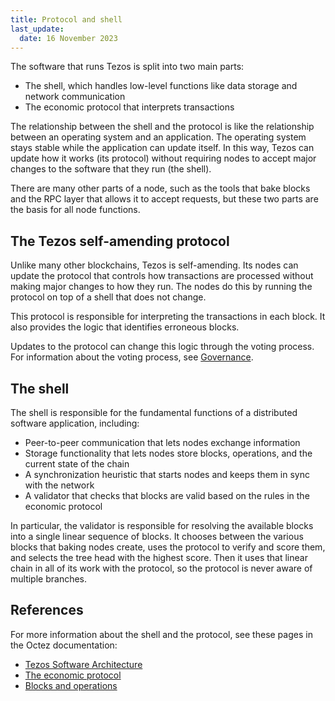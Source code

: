 ```yaml
---
title: Protocol and shell
last_update:
  date: 16 November 2023
---
```


The software that runs Tezos is split into two main parts:

- The shell, which handles low-level functions like data storage and network communication
- The economic protocol that interprets transactions

The relationship between the shell and the protocol is like the relationship between an operating system and an application.
The operating system stays stable while the application can update itself.
In this way, Tezos can update how it works (its protocol) without requiring nodes to accept major changes to the software that they run (the shell).

There are many other parts of a node, such as the tools that bake blocks and the RPC layer that allows it to accept requests, but these two parts are the basis for all node functions.

## The Tezos self-amending protocol

Unlike many other blockchains, Tezos is self-amending.
Its nodes can update the protocol that controls how transactions are processed without making major changes to how they run.
The nodes do this by running the protocol on top of a shell that does not change.

This protocol is responsible for interpreting the transactions in each block.
It also provides the logic that identifies erroneous blocks.

Updates to the protocol can change this logic through the voting process.
For information about the voting process, see [Governance](./governance).

## The shell

The shell is responsible for the fundamental functions of a distributed software application, including:

- Peer-to-peer communication that lets nodes exchange information
- Storage functionality that lets nodes store blocks, operations, and the current state of the chain
- A synchronization heuristic that starts nodes and keeps them in sync with the network
- A validator that checks that blocks are valid based on the rules in the economic protocol

In particular, the validator is responsible for resolving the available blocks into a single linear sequence of blocks.
It chooses between the various blocks that baking nodes create, uses the protocol to verify and score them, and selects the tree head with the highest score.
Then it uses that linear chain in all of its work with the protocol, so the protocol is never aware of multiple branches.

## References

For more information about the shell and the protocol, see these pages in the Octez documentation:

- [Tezos Software Architecture](https://tezos.gitlab.io/shell/the_big_picture.html)
- [The economic protocol](https://tezos.gitlab.io/active/protocol.html)
- [Blocks and operations](https://tezos.gitlab.io/active/blocks_ops.html)
